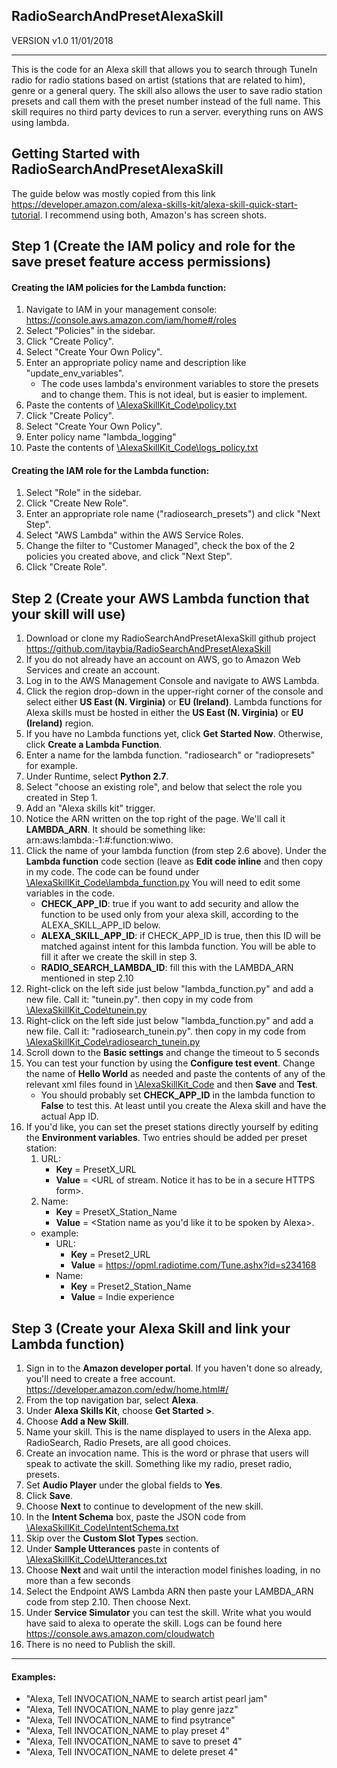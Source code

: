 ## RadioSearchAndPresetAlexaSkill

VERSION v1.0 11/01/2018

***********************************

This is the code for an Alexa skill that allows you to search through TuneIn radio for radio stations based on artist (stations that are related to him), genre or a general query.
The skill also allows the user to save radio station presets and call them with the preset number instead of the full name.
This skill requires no third party devices to run a server. everything runs on AWS using lambda.

## Getting Started with RadioSearchAndPresetAlexaSkill

The guide below was mostly copied from this link https://developer.amazon.com/alexa-skills-kit/alexa-skill-quick-start-tutorial. I recommend using both, Amazon's has screen shots.

## Step 1 (Create the IAM policy and role for the save preset feature access permissions)

#### Creating the IAM policies for the Lambda function:

1. Navigate to IAM in your management console: https://console.aws.amazon.com/iam/home#/roles
2. Select "Policies" in the sidebar.
3. Click "Create Policy".
4. Select "Create Your Own Policy".
5. Enter an appropriate policy name and description like "update_env_variables".
    * The code uses lambda's environment variables to store the presets and to change them. This is not ideal, but is easier to implement.
6. Paste the contents of [\AlexaSkillKit_Code\policy.txt](https://github.com/itaybia/RadioSearchAndPresetAlexaSkill/blob/master/AlexaSkillKit_Code/policy.txt)
7. Click "Create Policy".
8. Select "Create Your Own Policy".
9. Enter policy name "lambda_logging"
10. Paste the contents of [\AlexaSkillKit_Code\logs_policy.txt](https://github.com/itaybia/RadioSearchAndPresetAlexaSkill/blob/master/AlexaSkillKit_Code/logs_policy.txt)

#### Creating the IAM role for the Lambda function:
1. Select "Role" in the sidebar.
2. Click "Create New Role".
3. Enter an appropriate role name ("radiosearch_presets") and click "Next Step".
4. Select "AWS Lambda" within the AWS Service Roles.
5. Change the filter to "Customer Managed", check the box of the 2 policies you created above, and click "Next Step".
6. Click "Create Role".


## Step 2 (Create your AWS Lambda function that your skill will use)

1. Download or clone my RadioSearchAndPresetAlexaSkill github project https://github.com/itaybia/RadioSearchAndPresetAlexaSkill
2. If you do not already have an account on AWS, go to Amazon Web Services and create an account.
3. Log in to the AWS Management Console and navigate to AWS Lambda.
4. Click the region drop-down in the upper-right corner of the console and select either **US East (N. Virginia)** or **EU (Ireland)**.
Lambda functions for Alexa skills must be hosted in either the **US East (N. Virginia)** or **EU (Ireland)** region.
5. If you have no Lambda functions yet, click **Get Started Now**. Otherwise, click **Create a Lambda Function**.
6. Enter a name for the lambda function. "radiosearch" or "radiopresets" for example.
7. Under Runtime, select **Python 2.7**.
8. Select "choose an existing role", and below that select the role you created in Step 1.
9. Add an "Alexa skills kit" trigger.
10. Notice the ARN written on the top right of the page. We'll call it **LAMBDA_ARN**. It should be something like: arn:aws:lambda:<zone>-1:#:function:wiwo.
11. Click the name of your lambda function (from step 2.6 above). Under the **Lambda function** code section (leave as **Edit code inline** and then copy in my code.
The code can be found under [\AlexaSkillKit_Code\lambda_function.py](https://github.com/itaybia/RadioSearchAndPresetAlexaSkill/blob/master/AlexaSkillKit_Code/lambda_function.py)
You will need to edit some variables in the code.
    * **CHECK_APP_ID**: true if you want to add security and allow the function to be used only from your alexa skill, according to the ALEXA_SKILL_APP_ID below.
    * **ALEXA_SKILL_APP_ID**: if CHECK_APP_ID is true, then this ID will be matched against intent for this lambda function. You will be able to fill it after we create the skill in step 3.
    * **RADIO_SEARCH_LAMBDA_ID**: fill this with the LAMBDA_ARN mentioned in step 2.10
12. Right-click on the left side just below "lambda_function.py" and add a new file. Call it: "tunein.py". then copy in my code from
 [\AlexaSkillKit_Code\tunein.py](https://github.com/itaybia/RadioSearchAndPresetAlexaSkill/blob/master/AlexaSkillKit_Code/tunein.py)
13. Right-click on the left side just below "lambda_function.py" and add a new file. Call it: "radiosearch_tunein.py". then copy in my code from
 [\AlexaSkillKit_Code\radiosearch_tunein.py](https://github.com/itaybia/RadioSearchAndPresetAlexaSkill/blob/master/AlexaSkillKit_Code/radiosearch_tunein.py)
14. Scroll down to the **Basic settings** and change the timeout to 5 seconds
15. You can test your function by using the **Configure test event**. Change the name of **Hello World** as needed and paste the contents of any of the relevant xml files found in [\AlexaSkillKit_Code](https://github.com/itaybia/RadioSearchAndPresetAlexaSkill/blob/master/AlexaSkillKit_Code) and then **Save** and **Test**.
    * You should probably set **CHECK_APP_ID** in the lambda function to **False** to test this. At least until you create the Alexa skill and have the actual App ID.
16. If you'd like, you can set the preset stations directly yourself by editing the **Environment variables**. Two entries should be added per preset station:
    1. URL:
        * **Key** = PresetX_URL
        * **Value** = \<URL of stream. Notice it has to be in a secure HTTPS form\>.
    2. Name:
        * **Key** = PresetX_Station_Name
        * **Value** = \<Station name as you'd like it to be spoken by Alexa\>.
    * example:
        * URL:
            * **Key** = Preset2_URL
            * **Value** = https://opml.radiotime.com/Tune.ashx?id=s234168
        * Name:
            * **Key** = Preset2_Station_Name
            * **Value** = Indie experience


## Step 3 (Create your Alexa Skill and link your Lambda function)

1. Sign in to the **Amazon developer portal**. If you haven't done so already, you'll need to create a free account. https://developer.amazon.com/edw/home.html#/
2. From the top navigation bar, select **Alexa**.
3. Under **Alexa Skills Kit**, choose **Get Started >**.
4. Choose **Add a New Skill**.
5. Name your skill. This is the name displayed to users in the Alexa app. RadioSearch, Radio Presets, are all good choices.
6. Create an invocation name. This is the word or phrase that users will speak to activate the skill. Something like my radio, preset radio, presets.
7. Set **Audio Player** under the global fields to **Yes**.
8. Click **Save**.
9. Choose **Next** to continue to development of the new skill.
10. In the **Intent Schema** box, paste the JSON code from [\AlexaSkillKit_Code\IntentSchema.txt](https://github.com/itaybia/RadioSearchAndPresetAlexaSkill/blob/master/AlexaSkillKit_Code/IntentSchema.txt)
11. Skip over the **Custom Slot Types** section.
12. Under **Sample Utterances** paste in contents of [\AlexaSkillKit_Code\Utterances.txt](https://github.com/itaybia/RadioSearchAndPresetAlexaSkill/blob/master/AlexaSkillKit_Code/Utterances.txt)
13. Choose **Next** and wait until the interaction model finishes loading, in no more than a few seconds
14. Select the Endpoint AWS Lambda ARN then paste your LAMBDA_ARN code from step 2.10. Then choose Next.
15. Under **Service Simulator** you can test the skill.  Write what you would have said to alexa to operate the skill. Logs can be found here https://console.aws.amazon.com/cloudwatch
16. There is no need to Publish the skill.


************
#### Examples:

* "Alexa, Tell INVOCATION_NAME to search artist pearl jam"
* "Alexa, Tell INVOCATION_NAME to play genre jazz"
* "Alexa, Tell INVOCATION_NAME to find psytrance"
* "Alexa, Tell INVOCATION_NAME to play preset 4"
* "Alexa, Tell INVOCATION_NAME to save to preset 4"
* "Alexa, Tell INVOCATION_NAME to delete preset 4"
